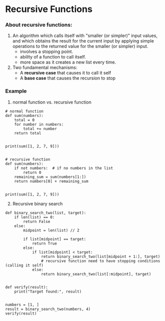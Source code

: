 # Recursive Functions
### About recursive functions:
1. An algorithm which calls itself with "smaller (or simpler)" input values, and which obtains the result for the current input by applying simple operations to the returned value for the smaller (or simpler) input.
   - involves a stopping point.
   - ability of a function to call itself.
   - more space as it creates a new list every time.
3. Two fundamental mechanisms:
   - A **recursive case** that causes it to call it self
   - A **base case** that causes the recursion to stop

### Example
1. normal function vs. recursive function
```Shell
# normal function
def sum(numbers):
    total = 0
    for number in numbers:
        total += number
    return total


print(sum([1, 2, 7, 9]))


# recursive function
def sum(numbers):
    if not numbers:  # if no numbers in the list
        return 0
    remaining_sum = sum(numbers[1:])
    return numbers[0] + remaining_sum


print(sum([1, 2, 7, 9]))
```
2. Recursive binary search
```Shell
def binary_search_two(list, target):
    if len(list) == 0:
        return False
    else:
        midpoint = len(list) // 2

        if list[midpoint] == target:
            return True
        else:
            if list[midpoint] < target:
                return binary_search_two(list[midpoint + 1:], target)
                # recursive function need to have stopping conditions (calling it self)
            else:
                return binary_search_two(list[:midpoint], target)


def verify(result):
    print("Target found:", result)


numbers = [1, ]
result = binary_search_two(numbers, 4)
verify(result)
```
